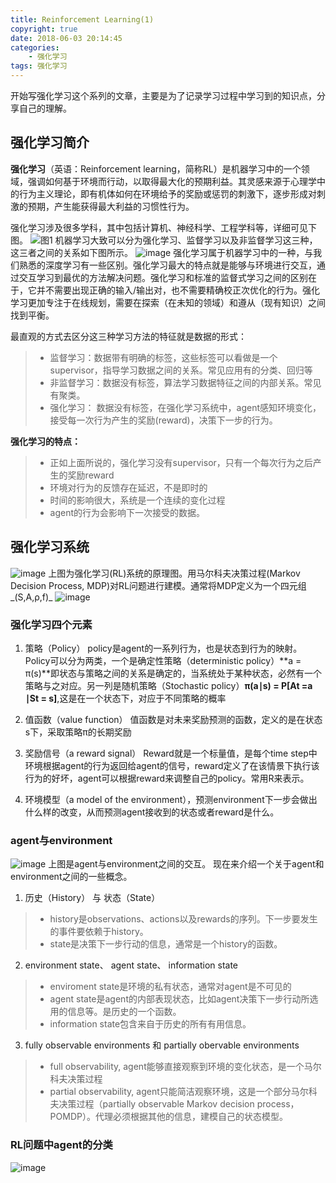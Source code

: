 ```yaml
---
title: Reinforcement Learning(1)
copyright: true
date: 2018-06-03 20:14:45
categories:
	- 强化学习
tags: 强化学习
---
```

 开始写强化学习这个系列的文章，主要是为了记录学习过程中学习到的知识点，分享自己的理解。

## 强化学习简介
**强化学习**（英语：Reinforcement learning，简称RL）是机器学习中的一个领域，强调如何基于环境而行动，以取得最大化的预期利益。其灵感来源于心理学中的行为主义理论，即有机体如何在环境给予的奖励或惩罚的刺激下，逐步形成对刺激的预期，产生能获得最大利益的习惯性行为。

强化学习涉及很多学科，其中包括计算机、神经科学、工程学科等，详细可见下图。
![图1](https://ws1.sinaimg.cn/large/e89d48b8ly1fryb73c4srj20ao09tjsv.jpg)
机器学习大致可以分为强化学习、监督学习以及非监督学习这三种，这三者之间的关系如下图所示。
![image](https://ws1.sinaimg.cn/large/e89d48b8ly1fryb737cbyj209s096dgr.jpg)
强化学习属于机器学习中的一种，与我们熟悉的深度学习有一些区别。强化学习最大的特点就是能够与环境进行交互，通过交互学习到最优的方法解决问题。强化学习和标准的监督式学习之间的区别在于，它并不需要出现正确的输入/输出对，也不需要精确校正次优化的行为。强化学习更加专注于在线规划，需要在探索（在未知的领域）和遵从（现有知识）之间找到平衡。

最直观的方式去区分这三种学习方法的特征就是数据的形式：
> - 监督学习：数据带有明确的标签，这些标签可以看做是一个supervisor，指导学习数据之间的关系。常见应用有的分类、回归等
> - 非监督学习：数据没有标签，算法学习数据特征之间的内部关系。常见有聚类。
> - 强化学习： 数据没有标签，在强化学习系统中，agent感知环境变化，接受每一次行为产生的奖励(reward)，决策下一步的行为。

**强化学习的特点：**
> - 正如上面所说的，强化学习没有supervisor，只有一个每次行为之后产生的奖励reward
> - 环境对行为的反馈存在延迟，不是即时的
> - 时间的影响很大，系统是一个连续的变化过程
> - agent的行为会影响下一次接受的数据。

## 强化学习系统
![image](https://ws1.sinaimg.cn/large/e89d48b8ly1fryw9zeidmj208y077q2w.jpg)
上图为强化学习(RL)系统的原理图。用马尔科夫决策过程(Markov Decision Process, MDP)对RL问题进行建模。通常将MDP定义为一个四元组_(S,A,ρ,f)_
![image](https://ws1.sinaimg.cn/large/e89d48b8ly1frywhywjz8j20fb08zjs6.jpg)

### 强化学习四个元素
 1. 策略（Policy）
 policy是agent的一系列行为，也是状态到行为的映射。Policy可以分为两类，一个是确定性策略（deterministic policy）**a = π(s)**即状态与策略之间的关系是确定的，当系统处于某种状态，必然有一个策略与之对应。另一列是随机策略（Stochastic policy）**π(a∣s) = Ρ[At =a ∣St = s]**,这是在一个状态下，对应于不同策略的概率

 2. 值函数（value function）
 值函数是对未来奖励预测的函数，定义的是在状态s下，采取策略π的长期奖励

 3. 奖励信号（a reward signal）
 Reward就是一个标量值，是每个time step中环境根据agent的行为返回给agent的信号，reward定义了在该情景下执行该行为的好坏，agent可以根据reward来调整自己的policy。常用R来表示。
 4. 环境模型（a model of the environment），预测environment下一步会做出什么样的改变，从而预测agent接收到的状态或者reward是什么。


### agent与environment
![image](https://ws1.sinaimg.cn/large/e89d48b8ly1fryxi3r8lhj20f807wq4x.jpg)
上图是agent与environment之间的交互。
现在来介绍一个关于agent和environment之间的一些概念。
 1. 历史（History） 与 状态（State）
 > - history是observations、actions以及rewards的序列。下一步要发生的事件要依赖于history。
 > - state是决策下一步行动的信息，通常是一个history的函数。

 2. environment state、 agent state、 information state
 > - enviroment state是环境的私有状态，通常对agent是不可见的
 > - agent state是agent的内部表现状态，比如agent决策下一步行动所选用的信息等。是历史的一个函数。
 > - information state包含来自于历史的所有有用信息。

 3. fully observable environments 和 partially obervable environments
 > - full observability, agent能够直接观察到环境的变化状态，是一个马尔科夫决策过程
 > - partial observability, agent只能简洁观察环境，这是一个部分马尔科夫决策过程（partially observable Markov decision process，POMDP）。代理必须根据其他的信息，建模自己的状态模型。


### RL问题中agent的分类
![image](https://ws1.sinaimg.cn/large/e89d48b8ly1fryy5gi0r1j20e00bzt8u.jpg)




